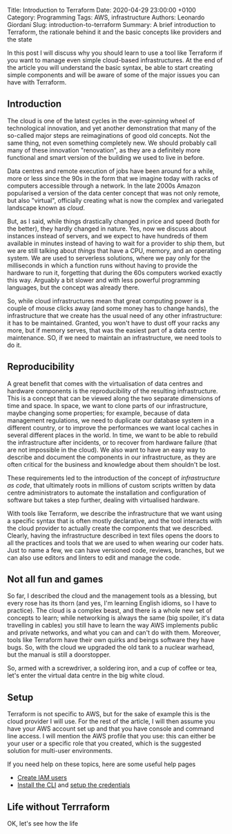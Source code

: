 Title: Introduction to Terraform
Date: 2020-04-29 23:00:00 +0100
Category: Programming
Tags: AWS, infrastructure
Authors: Leonardo Giordani
Slug: introduction-to-terraform
Summary: A brief introduction to Terraform, the rationale behind it and the basic concepts like providers and the state

In this post I will discuss why you should learn to use a tool like Terraform if you want to manage even simple cloud-based infrastructures. At the end of the article you will understand the basic syntax, be able to start creating simple components and will be aware of some of the major issues you can have with Terraform.

## Introduction

The cloud is one of the latest cycles in the ever-spinning wheel of technological innovation, and yet another demonstration that many of the so-called major steps are reimaginations of good old concepts. Not the same thing, not even something completely new. We should probably call many of these innovation "renovation", as they are a definitely more functional and smart version of the building we used to live in before.

Data centres and remote execution of jobs have been around for a while, more or less since the 90s in the form that we imagine today with racks of computers accessible through a network. In the late 2000s Amazon popularised a version of the data center concept that was not only remote, but also "virtual", officially creating what is now the complex and variegated landscape known as _cloud_.

But, as I said, while things drastically changed in price and speed (both for the better), they hardly changed in nature. Yes, now we discuss about instances instead of servers, and we expect to have hundreds of them available in minutes instead of having to wait for a provider to ship them, but we are still talking about _things_ that have a CPU, memory, and an operating system. We are used to serverless solutions, where we pay only for the milliseconds in which a function runs without having to provide the hardware to run it, forgetting that during the 60s computers worked exactly this way. Arguably a bit slower and with less powerful programming languages, but the concept was already there.

So, while cloud infrastructures mean that great computing power is a couple of mouse clicks away (and some money has to change hands), the infrastructure that we create has the usual need of any other infrastructure: it has to be maintained. Granted, you won't have to dust off your racks any more, but if memory serves, that was the easiest part of a data centre maintenance. SO, if we need to maintain an infrastructure, we need tools to do it.

## Reproducibility

A great benefit that comes with the virtualisation of data centres and hardware components is the reproducibility of the resulting infrastructure. This is a concept that can be viewed along the two separate dimensions of time and space. In space, we want to clone parts of our infrastructure, maybe changing some properties; for example, because of data management regulations, we need to duplicate our database system in a different country, or to improve the performances we want local caches in several different places in the world. In time, we want to be able to rebuild the infrastructure after incidents, or to recover from hardware failure (that are not impossible in the cloud). We also want to have an easy way to describe and document the components in our infrastructure, as they are often critical for the business and knowledge about them shouldn't be lost.

These requirements led to the introduction of the concept of _infrastructure as code_, that ultimately roots in millions of custom scripts written by data centre administrators to automate the installation and configuration of software but takes a step further, dealing with virtualised hardware.

With tools like Terraform, we describe the infrastructure that we want using a specific syntax that is often mostly declarative, and the tool interacts with the cloud provider to actually create the components that we described. Clearly, having the infrastructure described in text files opens the doors to all the practices and tools that we are used to when wearing our coder hats. Just to name a few, we can have versioned code, reviews, branches, but we can also use editors and linters to edit and manage the code.

## Not all fun and games

So far, I described the cloud and the management tools as a blessing, but every rose has its thorn (and yes, I'm learning English idioms, so I have to practice). The cloud is a complex beast, and there is a whole new set of concepts to learn; while networking is always the same (big spoiler, it's data travelling in cables) you still have to learn the way AWS implements public and private networks, and what you can and can't do with them. Moreover, tools like Terraform have their own quirks and beings software they have bugs. So, with the cloud we upgraded the old tank to a nuclear warhead, but the manual is still a doorstopper.

So, armed with a screwdriver, a soldering iron, and a cup of coffee or tea, let's enter the virtual data centre in the big white cloud. 

## Setup

Terraform is not specific to AWS, but for the sake of example this is the cloud provider I will use. For the rest of the article, I will then assume you have your AWS account set up and that you have console and command line access. I will mention the AWS profile that you use: this can either be your user or a specific role that you created, which is the suggested solution for multi-user environments.

If you need help on these topics, here are some useful help pages

* [Create IAM users](https://docs.aws.amazon.com/IAM/latest/UserGuide/id_users_create.html)
* [Install the CLI](https://docs.aws.amazon.com/cli/latest/userguide/install-cliv2.html) and [setup the credentials](https://docs.aws.amazon.com/cli/latest/userguide/cli-configure-files.html)

## Life without Terrraform

OK, let's see how the life 
